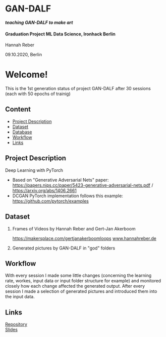 # GAN-DALF
**_teaching GAN-DALF to make art_**







#### Graduation Project ML Data Science, Ironhack Berlin



Hannah Reber


09.10.2020, Berlin








# Welcome!
This is the 1st generation status of project GAN-DALF after 30 sessions (each with 50 epochs of trainig)

## Content
- [Project Description](#project-description)
- [Dataset](#dataset)
- [Database](#database)
- [Workflow](#workflow)
- [Links](#links)


## Project Description

Deep Learning with PyTorch
  - Based on "Generative Adversarial Nets" paper: https://papers.nips.cc/paper/5423-generative-adversarial-nets.pdf / https://arxiv.org/abs/1406.2661
  - DCGAN PyTorch implementation follows this example: https://github.com/pytorch/examples



## Dataset

1) Frames of Videos by Hannah Reber and Gert-Jan Akerboom

    https://makersplace.com/gertjanakerboomloops
    www.hannahreber.de


2) Generated pictures by GAN-DALF in "god" folders



## Workflow

With every session I made some little changes (concerning the learning rate, workes, input data or input folder structure for example) and monitored closely how each change affected the generated output.
After every session I made a selection of generated pictures and introduced them into the input data.
 

## Links

[Repository](https://github.com/hannahaih/GAN_DALF.git)  
[Slides](https://docs.google.com/presentation/d/1mHoXyQtSCE_kiChOERCEBBLBbHhAH3XoZRZxUVj2kP0/edit?usp=sharing)  



